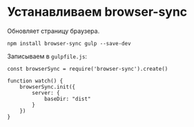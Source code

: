 # Устанавливаем browser-sync
Обновляет страницу браузера.

    npm install browser-sync gulp --save-dev

Записываем в `gulpfile.js`:

    const browserSync = require('browser-sync').create()

    function watch() {
        browserSync.init({
            server: {
                baseDir: "dist"
            }
        })
    }
